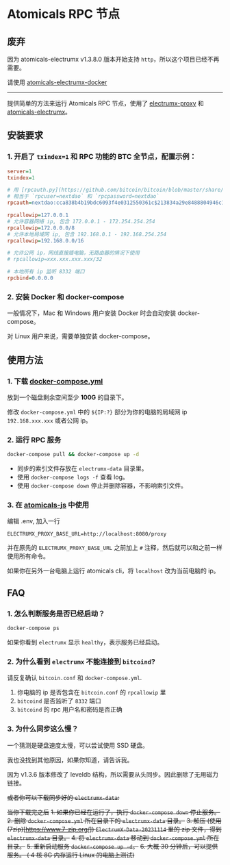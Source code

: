 # Atomicals RPC 节点

## 废弃

因为 atomicals-electrumx v1.3.8.0 版本开始支持 `http`，所以这个项目已经不再需要。

请使用 [atomicals-electrumx-docker](https://github.com/Next-DAO/atomicals-electrumx-docker)

-----------------

提供简单的方法来运行 Atomicals RPC 节点，使用了 [electrumx-proxy](https://github.com/atomicals/electrumx-proxy) 和 [atomicals-electrumx](https://github.com/atomicals/atomicals-electrumx)。


## 安装要求

### 1. 开启了 `txindex=1` 和 RPC 功能的 BTC 全节点，配置示例：

```ini
server=1
txindex=1

# 用 [rpcauth.py](https://github.com/bitcoin/bitcoin/blob/master/share/rpcauth/rpcauth.py) 生成
# 相当于 `rpcuser=nextdao` 和 `rpcpassword=nextdao`
rpcauth=nextdao:cca838b4b19bdc6093f4e0312550361c$213834a29e8488804946c196781059a7ee0ac2b48dbf896b4c6852060d9d83dd

rpcallowip=127.0.0.1
# 允许容器网络 ip, 包含 172.0.0.1 - 172.254.254.254
rpcallowip=172.0.0.0/8
# 允许本地局域网 ip, 包含 192.168.0.1 - 192.168.254.254
rpcallowip=192.168.0.0/16

# 允许公网 ip，网线直接插电脑，无路由器的情况下使用
# rpcallowip=xxx.xxx.xxx.xxx/32

# 本地所有 ip 监听 8332 端口
rpcbind=0.0.0.0
```

### 2. 安装 Docker 和 docker-compose

一般情况下，Mac 和 Windows 用户安装 Docker 时会自动安装 docker-compose。

对 Linux 用户来说，需要单独安装 docker-compose。

## 使用方法

### 1. 下载 [docker-compose.yml](https://github.com/Next-DAO/atomicals-electrumx-proxy-docker/raw/main/docker-compose.yml)

放到一个磁盘剩余空间至少 **100G** 的目录下。

修改 `docker-compose.yml` 中的 `${IP:?}` 部分为你的电脑的局域网 ip `192.168.xxx.xxx` 或者公网 ip。

### 2. 运行 RPC 服务

```bash
docker-compose pull && docker-compose up -d
```

- 同步的索引文件存放在 `electrumx-data` 目录里。
- 使用 `docker-compose logs -f` 查看 log。
- 使用 `docker-compose down` 停止并删除容器，不影响索引文件。

### 3. 在 [atomicals-js](https://github.com/atomicals/atomicals-js) 中使用

编辑 .env, 加入一行

```
ELECTRUMX_PROXY_BASE_URL=http://localhost:8080/proxy
```

并在原先的 `ELECTRUMX_PROXY_BASE_URL` 之前加上 `#` 注释，然后就可以和之前一样使用所有命令。

如果你在另外一台电脑上运行 atomicals cli，将 `localhost` 改为当前电脑的 ip。

## FAQ

### 1. 怎么判断服务是否已经启动？

```bash
docker-compose ps
```

如果你看到 `electrumx` 显示 `healthy`，表示服务已经启动。

### 2. 为什么看到 `electrumx` 不能连接到 `bitcoind`?

请反复确认 `bitcoin.conf` 和 `docker-compose.yml`.

1. 你电脑的 ip 是否包含在 `bitcoin.conf` 的 `rpcallowip` 里
2. `bitcoind` 是否监听了 `8332` 端口
3. `bitcoind` 的 rpc 用户名和密码是否正确

### 3. 为什么同步这么慢？

一个猜测是硬盘速度太慢，可以尝试使用 SSD 硬盘。

我也没找到其他原因，如果你知道，请告诉我。

因为 v1.3.6 版本修改了 leveldb 结构，所以需要从头同步。因此删除了无用磁力链接。

~~或者你可以下载同步好的  `electrumx-data`:~~

~~当你下载完之后~~
~~1. 如果你已经在运行了，执行 `docker-compose down` 停止服务。~~
~~2. 删除 `docker-compose.yml` 所在目录下的 `electrumx-data` 目录。~~
~~3. 解压 (使用 (7zip)[https://www.7-zip.org/]) `ElectrumX-Data-20231114` 里的 zip 文件，得到 `electrumx-data` 目录。~~
~~4. 将 `electrumx-data` 移动到 `docker-compose.yml` 所在目录。~~
~~5. 重新启动服务 `docker-compose up -d`。~~
~~6. 大概 30 分钟后，可以提供服务。 ( 4 核 8G 内存运行 Linux 的电脑上测试)~~
